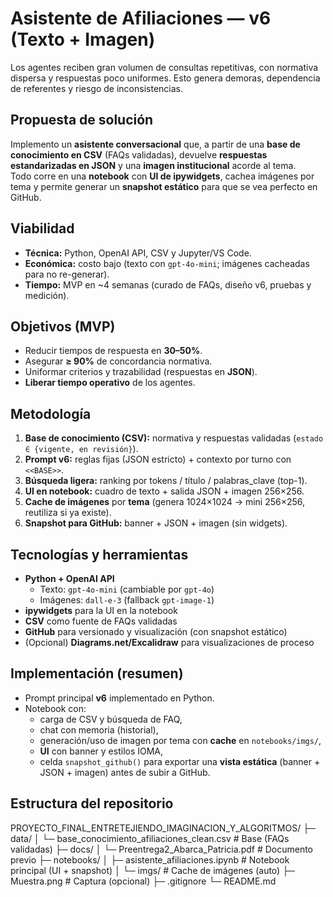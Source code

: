 # Asistente de Afiliaciones — v6 (Texto + Imagen)

Los agentes reciben gran volumen de consultas repetitivas, con normativa dispersa y respuestas poco uniformes. Esto genera demoras, dependencia de referentes y riesgo de inconsistencias.

## Propuesta de solución

Implemento un **asistente conversacional** que, a partir de una **base de conocimiento en CSV** (FAQs validadas), devuelve **respuestas estandarizadas en JSON** y una **imagen institucional** acorde al tema.  
Todo corre en una **notebook** con **UI de ipywidgets**, cachea imágenes por tema y permite generar un **snapshot estático** para que se vea perfecto en GitHub.

## Viabilidad

- **Técnica:** Python, OpenAI API, CSV y Jupyter/VS Code.
- **Económica:** costo bajo (texto con `gpt-4o-mini`; imágenes cacheadas para no re-generar).
- **Tiempo:** MVP en ~4 semanas (curado de FAQs, diseño v6, pruebas y medición).

## Objetivos (MVP)

- Reducir tiempos de respuesta en **30–50%**.
- Asegurar **≥ 90%** de concordancia normativa.
- Uniformar criterios y trazabilidad (respuestas en **JSON**).
- **Liberar tiempo operativo** de los agentes.

## Metodología

1. **Base de conocimiento (CSV):** normativa y respuestas validadas (`estado ∈ {vigente, en revisión}`).
2. **Prompt v6:** reglas fijas (JSON estricto) + contexto por turno con `<<BASE>>`.
3. **Búsqueda ligera:** ranking por tokens / título / palabras_clave (top-1).
4. **UI en notebook:** cuadro de texto + salida JSON + imagen 256×256.
5. **Cache de imágenes** por **tema** (genera 1024×1024 → mini 256×256, reutiliza si ya existe).
6. **Snapshot para GitHub:** banner + JSON + imagen (sin widgets).

## Tecnologías y herramientas

- **Python + OpenAI API**
  - Texto: `gpt-4o-mini` (cambiable por `gpt-4o`)
  - Imágenes: `dall-e-3` (fallback `gpt-image-1`)
- **ipywidgets** para la UI en la notebook
- **CSV** como fuente de FAQs validadas
- **GitHub** para versionado y visualización (con snapshot estático)
- (Opcional) **Diagrams.net/Excalidraw** para visualizaciones de proceso

## Implementación (resumen)

- Prompt principal **v6** implementado en Python.
- Notebook con:
  - carga de CSV y búsqueda de FAQ,
  - chat con memoria (historial),
  - generación/uso de imagen por tema con **cache** en `notebooks/imgs/`,
  - **UI** con banner y estilos IOMA,
  - celda `snapshot_github()` para exportar una **vista estática** (banner + JSON + imagen) antes de subir a GitHub.

## Estructura del repositorio

PROYECTO_FINAL_ENTRETEJIENDO_IMAGINACION_Y_ALGORITMOS/
├─ data/
│ └─ base_conocimiento_afiliaciones_clean.csv # Base (FAQs validadas)
├─ docs/
│ └─ Preentrega2_Abarca_Patricia.pdf # Documento previo
├─ notebooks/
│ ├─ asistente_afiliaciones.ipynb # Notebook principal (UI + snapshot)
│ └─ imgs/ # Cache de imágenes (auto)
├─ Muestra.png # Captura (opcional)
├─ .gitignore
└─ README.md
